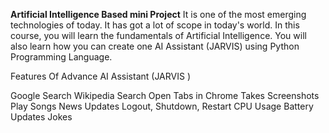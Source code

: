 **Artificial Intelligence Based mini Project**
It is one of the most emerging technologies of today. It has got a lot of scope in today's world.
In this course, you will learn the fundamentals of Artificial Intelligence. You will also learn how you can create one AI Assistant (JARVIS) using Python Programming Language.


Features Of Advance AI Assistant (JARVIS )

Google Search
Wikipedia Search
Open Tabs in Chrome
Takes Screenshots
Play Songs
News Updates
Logout, Shutdown, Restart
CPU Usage
Battery Updates
Jokes
